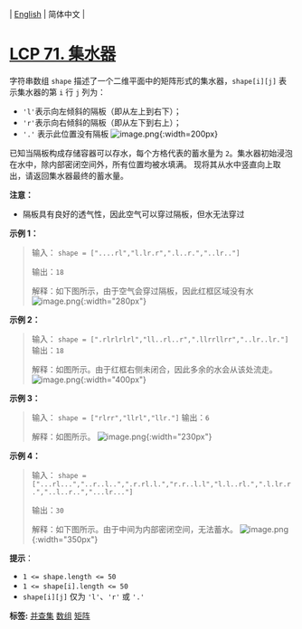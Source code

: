 | [English](README_EN.md) | 简体中文 |

# [LCP 71. 集水器](https://leetcode.cn/problems/kskhHQ)
字符串数组 `shape` 描述了一个二维平面中的矩阵形式的集水器，`shape[i][j]` 表示集水器的第 `i` 行 `j` 列为：
- `'l'`表示向左倾斜的隔板（即从左上到右下）；
- `'r'`表示向右倾斜的隔板（即从左下到右上）；
- `'.'` 表示此位置没有隔板
![image.png](https://pic.leetcode-cn.com/1664424667-wMnPja-image.png){:width=200px}

已知当隔板构成存储容器可以存水，每个方格代表的蓄水量为 `2`。集水器初始浸泡在水中，除内部密闭空间外，所有位置均被水填满。
现将其从水中竖直向上取出，请返回集水器最终的蓄水量。

**注意：**
- 隔板具有良好的透气性，因此空气可以穿过隔板，但水无法穿过

**示例 1：**
> 输入：
> `shape = ["....rl","l.lr.r",".l..r.","..lr.."]`
>
> 输出：`18`
>
> 解释：如下图所示，由于空气会穿过隔板，因此红框区域没有水
![image.png](https://pic.leetcode-cn.com/1664436239-eyYxeP-image.png){:width="280px"}


**示例 2：**
> 输入：
> `shape = [".rlrlrlrl","ll..rl..r",".llrrllrr","..lr..lr."]`
> 输出：`18`
>
> 解释：如图所示。由于红框右侧未闭合，因此多余的水会从该处流走。
![image.png](https://pic.leetcode-cn.com/1664436082-SibVMv-image.png){:width="400px"}


**示例 3：**
> 输入：
> `shape = ["rlrr","llrl","llr."]`
> 输出：`6`
>
> 解释：如图所示。
![image.png](https://pic.leetcode-cn.com/1664424855-dwpUHO-image.png){:width="230px"}




**示例 4：**
> 输入：
> `shape = ["...rl...","..r..l..",".r.rl.l.","r.r..l.l","l.l..rl.",".l.lr.r.","..l..r..","...lr..."]`
>
> 输出：`30`
>
> 解释：如下图所示。由于中间为内部密闭空间，无法蓄水。
![image.png](https://pic.leetcode-cn.com/1664424894-mClEXh-image.png){:width="350px"}


**提示**：
- `1 <= shape.length <= 50`
- `1 <= shape[i].length <= 50`
- `shape[i][j]` 仅为 `'l'`、`'r'` 或 `'.'`

**标签:**  [并查集](https://leetcode.cn/tag/union-find) [数组](https://leetcode.cn/tag/array) [矩阵](https://leetcode.cn/tag/matrix) 